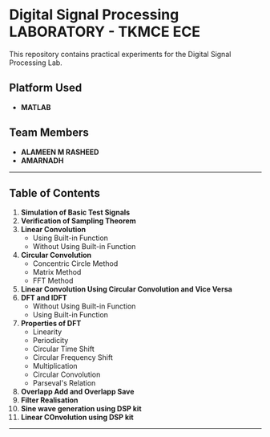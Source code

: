 # Digital Signal Processing LABORATORY - TKMCE ECE

This repository contains practical experiments for the Digital Signal Processing Lab.

## Platform Used
- **MATLAB**

## Team Members
- **ALAMEEN M RASHEED**
- **AMARNADH**

---

## Table of Contents
1. **Simulation of Basic Test Signals**
2. **Verification of Sampling Theorem**
3. **Linear Convolution**
   - Using Built-in Function
   - Without Using Built-in Function
4. **Circular Convolution**
   - Concentric Circle Method
   - Matrix Method
   - FFT Method
5. **Linear Convolution Using Circular Convolution and Vice Versa**
6. **DFT and IDFT**
   - Without Using Built-in Function
   - Using Built-in Function
7. **Properties of DFT**
   - Linearity
   - Periodicity
   - Circular Time Shift
   - Circular Frequency Shift
   - Multiplication
   - Circular Convolution
   - Parseval's Relation
8. **Overlapp Add and Overlapp Save**
9. **Filter Realisation**
10. **Sine wave generation using DSP kit**
11. **Linear COnvolution using DSP kit**

---




